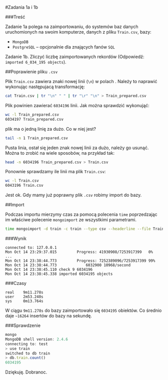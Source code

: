 #Zadania 1a i 1b

###Treść

Zadanie 1a polega na zaimportowaniu, do systemów baz danych uruchomionych na swoim komputerze, danych z pliku `Train.csv`, bazy:

 * `MongoDB`
 * `PostgreSQL` – opcjonalnie dla znających fanów `SQL`

Zadanie 1b. Zliczyć liczbę zaimportowanych rekordów (Odpowiedź: `imported 6_034_195 objects`).

##Poprawienie pliku `.csv`

Plik `Train.csv` zawiera znaki nowej linii (`\n`) w polach . Należy to naprawić wykonując następujacą transformację:

```sh
cat Train.csv | tr "\n" " " | tr "\r" "\n" > Train_prepared.csv
```

Plik powinien zawierać `6034196` linii. Jak można sprawdzić wykonująć:

```sh
wc -l Train_prepared.csv
6034197 Train_prepared.csv
```

plik ma o jedną linię za dużo. Co w niej jest?

```sh
tail -n 1 Train_prepared.csv
```

Pusta linia, ostał się jeden znak nowej linii za dużo, należy go usunąć. Można to zrobić na wiele sposobów, na przykład tak:
	
```sh
head -n 6034196 Train_prepared.csv > Train.csv
```

Ponownie sprawdzamy ile linii ma plik `Train.csv`:

```sh
wc -l Train.csv
6043196 Train.csv
```

Jest ok. Gdy mamy już poprawny plik `.csv` robimy import do bazy.

##Import

Podczas importu mierzymy czas za pomocą polecenia `time` poprzedzając im właściwe polecenie `mongoimport` ze wszystkimi parametrami.

```sh
time mongoimport -d train -c train --type csv --headerline --file Train.csv
```

###Wynik

```
connected to: 127.0.0.1
Mon Oct 14 23:29:37.015 		Progress: 41930908/7253917399	0%
...
Mon Oct 14 23:38:44.773 		Progress: 7252389096/7253917399	99%
Mon Oct 14 23:38:44.773 			6032900	10968/second
Mon Oct 14 23:38:45.110 check 9 6034196
Mon Oct 14 23:38:45.338 imported 6034195 objects
```

###Czasy

```
real	9m11.278s
user	2m53.240s
sys 	0m13.764s
```

W ciągu `9m11.278s` do bazy zaimportowało się `6034195` obiektów. Co średnio daje `~16264` insertów do bazy na sekundę.

###Sprawdzenie

```js
mongo
MongoDB shell version: 2.4.6
connecting to: test
> use train
switched to db train
> db.train.count()
6034195
```

Dziękuję. Dobranoc.

